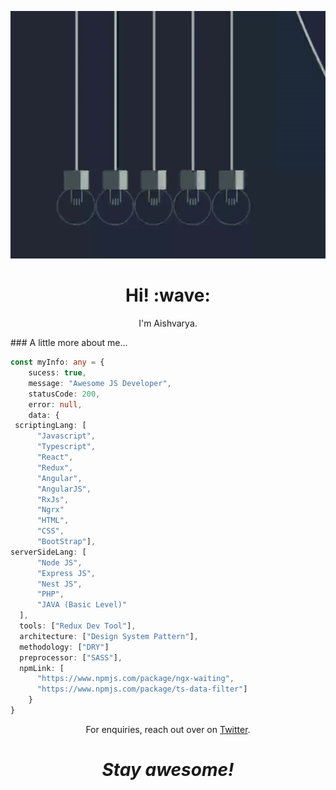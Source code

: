 [![Social banner for Aish0507](https://github.com/Aish0507/Aish0507/raw/master/assets/Aish0507.gif)]()
<h1 align='center'> Hi! :wave:</h1>
<p align='center'>
I'm Aishvarya.
</p>
### A little more about me...  

```typescript
const myInfo: any = {
    sucess: true,
    message: "Awesome JS Developer",
    statusCode: 200,
    error: null,
    data: {
 scriptingLang: [
      "Javascript",
      "Typescript",
      "React",
      "Redux",
      "Angular",
      "AngularJS",
      "RxJs",
      "Ngrx"
      "HTML",
      "CSS",
      "BootStrap"],
serverSideLang: [
      "Node JS",
      "Express JS",
      "Nest JS",
      "PHP",
      "JAVA (Basic Level)"
  ],
  tools: ["Redux Dev Tool"],
  architecture: ["Design System Pattern"],
  methodology: ["DRY"]
  preprocessor: ["SASS"],
  npmLink: [
      "https://www.npmjs.com/package/ngx-waiting",
      "https://www.npmjs.com/package/ts-data-filter"]
    }
}
```
<p align='center'>For enquiries, reach out over on <a href="https://twitter.com/aishvarya1990">Twitter</a>.</p>

<h1 align='center'><i>Stay awesome!</i></h1>